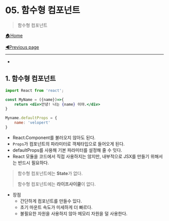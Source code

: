 # 05. 함수형 컴포넌트

>함수형 컴포넌트

[🏠Home](https://github.com/batboy118/Study_Note)

[◀Previous page ](./README.md)

---

<!-- TOC -->

- 

<!-- /TOC -->

## 1. 함수형 컴포넌트

```jsx
import React from 'react';

const MyName = ({name})=>{
    return <div>안녕! 나는 {name} 이야.</div>
}

Myname.defaultProps = {
    name: 'velopert'
}
```

- React.Component를 불러오지 않아도 된다.
- `Props`가 컴포넌트의 파라미터로 객체타입으로 들어오게 된다.
- defaultProps를 사용해 기본 파라미터를 설정해 줄 수 잇다.
- React 모듈을 코드에서 직접 사용하지는 않지만, 내부적으로 JSX를 만들기 위해서는 반드시 필요하다.

> 함수형 컴포넌트에는 **State**가 없다.
>
> 함수형 컴포넌트에는 **라이프사이클**이 없다.

- 장점
  - 간단하게 컴포넌트를 만들수 있다.
  - 초기 마운트 속도가 미세하게 더 빠르다.
  - 불필요한 자원을 사용하지 않아 메모리 자원을 덜 사용한다.